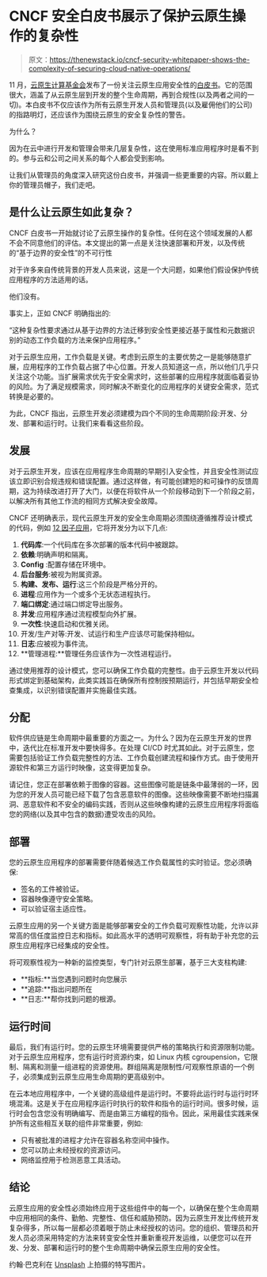 # CNCF 安全白皮书展示了保护云原生操作的复杂性

> 原文：<https://thenewstack.io/cncf-security-whitepaper-shows-the-complexity-of-securing-cloud-native-operations/>

11 月，[云原生计算基金会](https://www.cncf.io/)发布了一份关注云原生应用安全性的[白皮书](https://github.com/cncf/sig-security/blob/master/security-whitepaper/CNCF_cloud-native-security-whitepaper-Nov2020.pdf)。它的范围很大，涵盖了从云原生层到开发的整个生命周期，再到合规性(以及两者之间的一切)。本白皮书不仅应该作为所有云原生开发人员和管理员(以及雇佣他们的公司)的指路明灯，还应该作为围绕云原生的安全复杂性的警告。

为什么？

因为在云中进行开发和管理会带来几层复杂性，这在使用标准应用程序时是看不到的。参与云和公司之间关系的每个人都会受到影响。

让我们从管理员的角度深入研究这份白皮书，并强调一些更重要的内容。所以戴上你的管理员帽子，我们走吧。

## 是什么让云原生如此复杂？

CNCF 白皮书一开始就讨论了云原生操作的复杂性。任何在这个领域发展的人都不会不同意他们的评估。本文提出的第一点是关注快速部署和开发，以及传统的“基于边界的安全性”的不可行性

对于许多来自传统背景的开发人员来说，这是一个大问题，如果他们假设保护传统应用程序的方法适用的话。

他们没有。

事实上，正如 CNCF 明确指出的:

“这种复杂性要求通过从基于边界的方法迁移到安全性更接近基于属性和元数据识别的动态工作负载的方法来保护应用程序。”

对于云原生应用，工作负载是关键。考虑到云原生的主要优势之一是能够随意扩展，应用程序的工作负载占据了中心位置。开发人员知道这一点，所以他们几乎只关注这个功能。当扩展需求优先于安全需求时，这些部署的应用程序就面临着妥协的风险。为了满足规模需求，同时解决不断变化的应用程序的关键安全需求，范式转换是必要的。

为此，CNCF 指出，云原生开发必须建模为四个不同的生命周期阶段:开发、分发、部署和运行时。让我们来看看这些阶段。

## 发展

对于云原生开发，应该在应用程序生命周期的早期引入安全性，并且安全性测试应该立即识别合规违规和错误配置。通过这样做，有可能创建短的和可操作的反馈周期，这为持续改进打开了大门，以便在将软件从一个阶段移动到下一个阶段之前，以解决所有其他工作流的相同方式解决安全故障。

CNCF 还明确表示，现代云原生开发的安全生命周期必须围绕遵循推荐设计模式的代码，例如 [12 因子应用](https://12factor.net/)，它将开发分为以下几点:

1.  **代码库**:一个代码库在多次部署的版本代码中被跟踪。
2.  **依赖**:明确声明和隔离。
3.  **Config** :配置存储在环境中。
4.  **后台服务**:被视为附属资源。
5.  **构建、发布、运行**:这三个阶段是严格分开的。
6.  **进程**:应用作为一个或多个无状态进程执行。
7.  **端口绑定**:通过端口绑定导出服务。
8.  **并发**:应用程序通过流程模型向外扩展。
9.  **一次性**:快速启动和优雅关闭。
10.  开发/生产对等:开发、试运行和生产应该尽可能保持相似。
11.  **日志**:应被视为事件流。
12.  **管理进程:**管理任务应该作为一次性进程运行。

通过使用推荐的设计模式，您可以确保工作负载的完整性。由于云原生开发以代码形式绑定到基础架构，此类实践旨在确保所有控制按预期运行，并包括早期安全检查集成，以识别错误配置并实施最佳实践。

## 分配

软件供应链是生命周期中最重要的方面之一。为什么？因为在云原生开发的世界中，迭代比在标准开发中要快得多。在处理 CI/CD 时尤其如此。对于云原生，您需要包括验证工作负载完整性的方法、工作负载创建流程和操作方式。由于使用开源软件和第三方运行时映像，这变得更加复杂。

请记住，您正在部署依赖于图像的容器。这些图像可能是链条中最薄弱的一环，因为您的开发人员可能已经下载了包含恶意软件的图像。这些映像需要不断地扫描漏洞、恶意软件和不安全的编码实践，否则从这些映像构建的云原生应用程序将面临您的网络(以及其中包含的数据)遭受攻击的风险。

## 部署

您的云原生应用程序的部署需要伴随着候选工作负载属性的实时验证。您必须确保:

*   签名的工件被验证。
*   容器映像遵守安全策略。
*   可以验证宿主适应性。

云原生应用的另一个关键方面是能够部署安全的工作负载可观察性功能，允许以非常高的信任度监控日志和指标。如此高水平的透明可观察性，将有助于补充您的云原生应用程序已经集成的安全性。

将可观察性视为一种新的监控类型，专门针对云原生部署，基于三大支柱构建:

*   **指标:**当您遇到问题时向您展示
*   **追踪:**指出问题所在
*   **日志:**帮你找到问题的根源。

## 运行时间

最后，我们有运行时。您的云原生环境需要提供严格的策略执行和资源限制功能。对于云原生应用程序，您有运行时资源约束，如 Linux 内核 cgroupension，它限制、隔离和测量一组进程的资源使用。群组隔离是限制性/可观察性原语的一个例子，必须集成到云原生应用生命周期的更高级别中。

在云本地应用程序中，一个关键的高级组件是运行时。不要将此运行时与运行时环境混淆。这是关于在应用程序运行时执行的软件和指令的运行时间。很多时候，运行时会包含您没有明确编写、而是由第三方编程的指令。因此，采用最佳实践来保护所有这些相互关联的组件非常重要，例如:

*   只有被批准的进程才允许在容器名称空间中操作。
*   您可以防止未经授权的资源访问。
*   网络监控用于检测恶意工具活动。

## 结论

云原生应用的安全性必须始终应用于这些组件中的每一个，以确保在整个生命周期中应用相同的条件、勤勉、完整性、信任和威胁预防。因为云原生开发比传统开发复杂得多，所以每一层都必须着眼于防止未经授权的访问。您的组织、管理员和开发人员必须采用特定的方法来转变安全性并重新重视开发运维，以便您可以在开发、分发、部署和运行时的整个生命周期中确保云原生应用的安全性。

约翰·巴克利在 [Unsplash](https://unsplash.com/s/photos/complexity?utm_source=unsplash&utm_medium=referral&utm_content=creditCopyText) 上拍摄的特写图片。

<svg xmlns:xlink="http://www.w3.org/1999/xlink" viewBox="0 0 68 31" version="1.1"><title>Group</title> <desc>Created with Sketch.</desc></svg>